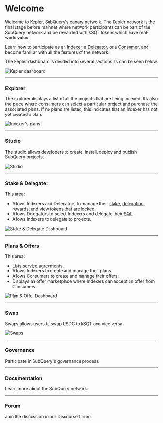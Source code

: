 # Welcome

Welcome to [Kepler](https://kepler.thechaindata.com), SubQuery's canary network. The Kepler network is the final stage before mainnet where network participants can be part of the SubQuery network and be rewarded with kSQT tokens which have real-world value.

Learn how to participate as an [Indexer](../introduction.md), a [Delegator](../introduction.md), or a [Consumer](../introduction.md), and become familiar with all the features of the network.

The Kepler dashboard is divided into several sections as can be seen below.

![Kepler dashboard](/assets/img/kepler_dashboard.png) <br />

---

### Explorer

The explorer displays a list of all the projects that are being indexed. It’s also the place where consumers can select a particular project and purchase the associated plans. If no plans are listed, this indicates that an Indexer has not yet created a plan.

![Indexer's plans](/assets/img/indexers_plans.png)

---

### Studio

The studio allows developers to create, install, deploy and publish SubQuery projects. 

![Studio](/assets/img/studio.png)

---

### Stake & Delegate: 

This area:
- Allows Indexers and Delegators to manage their [stake](../terminology.md#staking), [delegation](../terminology.md#delegating), rewards, and view tokens that are [locked](../terminology.md#lock-period). 
- Allows Delegators to select Indexers and delegate their [SQT](../token.md).
- Allows Indexers to delegate to projects. 

![Stake & Delegate Dashboard](/assets/img/stake_delegate_dashboard.png) <br />

---

### Plans & Offers

This area:
- Lists [service agreements](../../glossary/glossary.md#service-agreements).
- Allows Indexers to create and manage their plans.
- Allows Consumers to create and manage their offers.
- Displays an offer marketplace where Indexers can accept an offer from Consumers.

![Plan & Offer Dashboard](/assets/img/plan_offer_dashboard.png)<br/>

---
### Swap

Swaps allows users to swap USDC to kSQT and vice versa.

![Swaps](/assets/img/swaps.png)<br/>

---
### Governance

Participate in SubQuery's governance process.

---
### Documentation

Learn more about the SubQuery network.

---
### Forum

Join the discussion in our Discourse forum.

